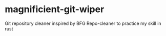 # magnificient-git-wiper

Git repository cleaner inspired by BFG Repo-cleaner to practice my skill in rust